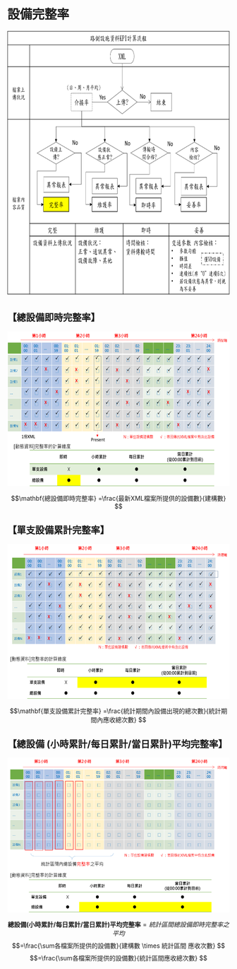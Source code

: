 # 設備完整率




     

   <img src="https://github.com/trafficmotc/UploadInformation/blob/master/KPI/KPI計算流程之完整率.png" width="800" height="600" />

     
  
     



## 【總設備即時完整率】

  
   <img src="https://github.com/trafficmotc/UploadInformation/blob/master/KPI/總設備即時完整率.png" width="800" height="350" />

     
     
     

$$\mathbf{總設備即時完整率} =\frac{最新XML檔案所提供的設備數}{建構數} $$





## 【單支設備累計完整率】


   <img src="https://github.com/trafficmotc/UploadInformation/blob/master/KPI/單支設備完整率.png" width="800" height="350" />




 $$\mathbf{單支設備累計完整率} =\frac{統計期間內設備出現的總次數}{統計期間內應收總次數} $$






## 【總設備 (小時累計/每日累計/當日累計)平均完整率】


  
   <img src="https://github.com/trafficmotc/UploadInformation/blob/master/KPI/總設備平均完整率.png" width="800" height="350" />




 $$\mathbf{總設備 (小時累計/每日累計/當日累計)平均完整率} =統計區間總設備即時完整率之平均$$
 $$=\frac{\sum各檔案所提供的設備數}{建構數 \times 統計區間 應收次數} $$
 $$=\frac{\sum各檔案所提供的設備數}{統計區間應收總次數} $$
 

